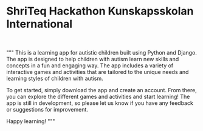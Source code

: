 # ShriTeq Hackathon Kunskapsskolan International
<br>

"""
This is a learning app for autistic children built using Python and Django. The app is designed to help children with autism learn new skills and concepts in a fun and engaging way. The app includes a variety of interactive games and activities that are tailored to the unique needs and learning styles of children with autism.

To get started, simply download the app and create an account. From there, you can explore the different games and activities and start learning! The app is still in development, so please let us know if you have any feedback or suggestions for improvement.

Happy learning!
"""
